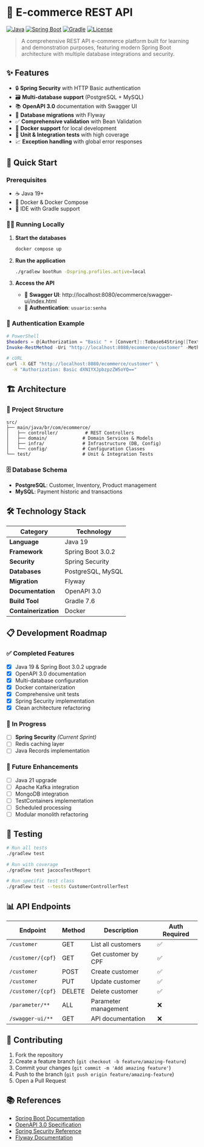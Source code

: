 # 🛒 E-commerce REST API

[![Java](https://img.shields.io/badge/Java-19-orange.svg)](https://openjdk.java.net/)
[![Spring Boot](https://img.shields.io/badge/Spring%20Boot-3.0.2-brightgreen.svg)](https://spring.io/projects/spring-boot)
[![Gradle](https://img.shields.io/badge/Gradle-7.6-blue.svg)](https://gradle.org/)
[![License](https://img.shields.io/badge/License-MIT-yellow.svg)](LICENSE)

> A comprehensive REST API e-commerce platform built for learning and demonstration purposes, featuring modern Spring Boot architecture with multiple database integrations and security.

## ✨ Features

- 🔒 **Spring Security** with HTTP Basic authentication
- 🗃️ **Multi-database support** (PostgreSQL + MySQL)
- 📚 **OpenAPI 3.0** documentation with Swagger UI
- 🔄 **Database migrations** with Flyway
- ✅ **Comprehensive validation** with Bean Validation
- 🐳 **Docker support** for local development
- 🧪 **Unit & Integration tests** with high coverage
- 📈 **Exception handling** with global error responses

## 🚀 Quick Start

### Prerequisites

- ☕ Java 19+
- 🐳 Docker & Docker Compose
- 🔧 IDE with Gradle support

### 🏃‍♂️ Running Locally

1. **Start the databases**
   ```bash
   docker compose up
   ```

2. **Run the application**
   ```bash
   ./gradlew bootRun -Dspring.profiles.active=local
   ```

3. **Access the API**
   - 📖 **Swagger UI**: http://localhost:8080/ecommerce/swagger-ui/index.html
   - 🔐 **Authentication**: `usuario:senha`

### 🔐 Authentication Example

```powershell
# PowerShell
$headers = @{Authorization = "Basic " + [Convert]::ToBase64String([Text.Encoding]::ASCII.GetBytes("usuario:senha"))}
Invoke-RestMethod -Uri "http://localhost:8080/ecommerce/customer" -Method Get -Headers $headers
```

```bash
# cURL
curl -X GET "http://localhost:8080/ecommerce/customer" \
  -H "Authorization: Basic dXN1YXJpbzpzZW5oYQ=="
```

## 🏗️ Architecture

### 📂 Project Structure
```
src/
├── main/java/br/com/ecommerce/
│   ├── controller/          # REST Controllers
│   ├── domain/             # Domain Services & Models
│   ├── infra/              # Infrastructure (DB, Config)
│   └── config/             # Configuration Classes
└── test/                   # Unit & Integration Tests
```

### 🗄️ Database Schema
- **PostgreSQL**: Customer, Inventory, Product management
- **MySQL**: Payment historic and transactions

## 🛠️ Technology Stack

| Category | Technology |
|----------|------------|
| **Language** | Java 19 |
| **Framework** | Spring Boot 3.0.2 |
| **Security** | Spring Security |
| **Databases** | PostgreSQL, MySQL |
| **Migration** | Flyway |
| **Documentation** | OpenAPI 3.0 |
| **Build Tool** | Gradle 7.6 |
| **Containerization** | Docker |

## 📋 Development Roadmap

### ✅ Completed Features
- [x] Java 19 & Spring Boot 3.0.2 upgrade
- [x] OpenAPI 3.0 documentation
- [x] Multi-database configuration
- [x] Docker containerization
- [x] Comprehensive unit tests
- [x] Spring Security implementation
- [x] Clean architecture refactoring

### 🚧 In Progress
- [ ] **Spring Security** *(Current Sprint)*
- [ ] Redis caching layer
- [ ] Java Records implementation

### 🔮 Future Enhancements
- [ ] Java 21 upgrade
- [ ] Apache Kafka integration
- [ ] MongoDB integration
- [ ] TestContainers implementation
- [ ] Scheduled processing
- [ ] Modular monolith refactoring

## 🧪 Testing

```bash
# Run all tests
./gradlew test

# Run with coverage
./gradlew test jacocoTestReport

# Run specific test class
./gradlew test --tests CustomerControllerTest
```

## 📊 API Endpoints

| Endpoint | Method | Description | Auth Required |
|----------|--------|-------------|---------------|
| `/customer` | GET | List all customers | ✅ |
| `/customer/{cpf}` | GET | Get customer by CPF | ✅ |
| `/customer` | POST | Create customer | ✅ |
| `/customer` | PUT | Update customer | ✅ |
| `/customer/{cpf}` | DELETE | Delete customer | ✅ |
| `/parameter/**` | ALL | Parameter management | ❌ |
| `/swagger-ui/**` | GET | API documentation | ❌ |

## 🤝 Contributing

1. Fork the repository
2. Create a feature branch (`git checkout -b feature/amazing-feature`)
3. Commit your changes (`git commit -m 'Add amazing feature'`)
4. Push to the branch (`git push origin feature/amazing-feature`)
5. Open a Pull Request

## 📚 References

- [Spring Boot Documentation](https://spring.io/projects/spring-boot)
- [OpenAPI 3.0 Specification](https://springdoc.org/v2/)
- [Spring Security Reference](https://docs.spring.io/spring-security/reference/)
- [Flyway Documentation](https://flywaydb.org/documentation/)
